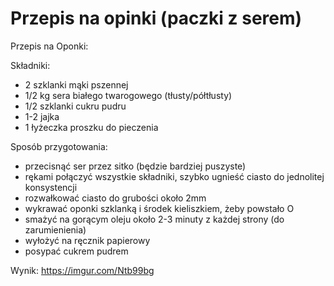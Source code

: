 # Przepis na opinki (paczki z serem)

Przepis na Oponki:

Składniki:
- 2 szklanki mąki pszennej
- 1/2 kg sera białego twarogowego (tłusty/półtłusty)
- 1/2 szklanki cukru pudru
- 1-2 jajka
- 1 łyżeczka proszku do pieczenia

Sposób przygotowania:
- przecisnąć ser przez sitko (będzie bardziej puszyste)
- rękami połączyć wszystkie składniki, szybko ugnieść ciasto do jednolitej konsystencji
- rozwałkować ciasto do grubości około 2mm
- wykrawać oponki szklanką i środek kieliszkiem, żeby powstało O
- smażyć na gorącym oleju około 2-3 minuty z każdej strony (do zarumienienia)
- wyłożyć na ręcznik papierowy
- posypać cukrem pudrem

Wynik:
https://imgur.com/Ntb99bg
